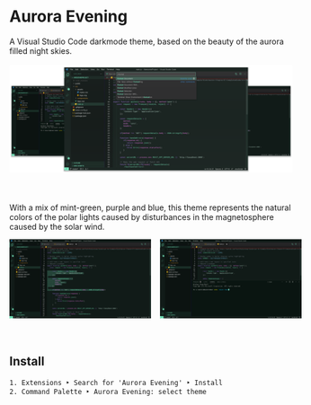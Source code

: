 # Aurora Evening
A Visual Studio Code darkmode theme, based on the beauty of the aurora filled night skies.
<br/>
<br/>
![Aurora Evening VSCode Theme](./images/aurora_thumbnail.png)
<br/>
<br/><br/>
<br/>
With a mix of mint-green, purple and blue, this theme represents the natural colors of the polar lights caused by disturbances in the magnetosphere caused by the solar wind.

<div style="display:flex;gap:1rem">
    <img src="./images/aurora_preview.jpeg" style="width:50%" />
    <img src="./images/aurora_preview_3.jpeg" style="width:50%" />
</div>
<br/>
<br/>

## Install
```
1. Extensions ‣ Search for 'Aurora Evening' ‣ Install
2. Command Palette ‣ Aurora Evening: select theme
```